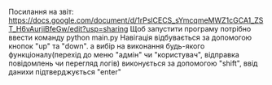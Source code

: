 Посилання на звіт:
https://docs.google.com/document/d/1rPslCECS_sYmcqmeMWZ1cGCA1_ZST_H6vAurjiBfeGw/edit?usp=sharing
Щоб запустити програму потрібно ввести команду python main.py
Навігація відбувається за допомогою кнопок "up" та "down". а вибір на виконання будь-якого функціоналу(перехід до меню "адмін" чи "користувач", відправка повідомлень чи перегляд логів) виконується за допомогою "shift", ввід данихи підтверджується "enter"
